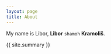 ```yaml
---
layout: page
title: About
---
```


My name is Libor, **Libor** `shamoh` **Kramoliš**.

{{ site.summary }}
